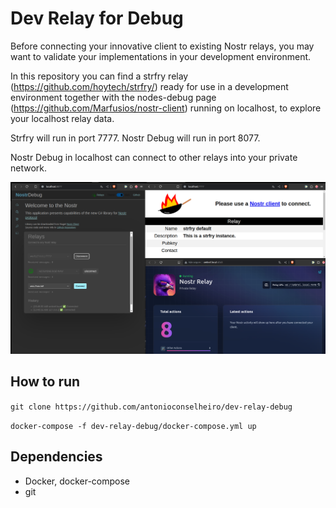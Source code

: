 # Dev Relay for Debug
Before connecting your innovative client to existing Nostr relays, you may want to validate your implementations in your development environment.

In this repository you can find a strfry relay (https://github.com/hoytech/strfry/) ready for use in a development environment together with the nodes-debug page (https://github.com/Marfusios/nostr-client) running on localhost, to explore your localhost relay data.

Strfry will run in port 7777.
Nostr Debug will run in port 8077.

Nostr Debug in localhost can connect to other relays into your private network.

![Nostr Debug conectado com relays de uma rede privada](./dev-relay-debug.png)

## How to run

```git clone https://github.com/antonioconselheiro/dev-relay-debug```

```docker-compose -f dev-relay-debug/docker-compose.yml up```

## Dependencies
 - Docker, docker-compose
 - git
